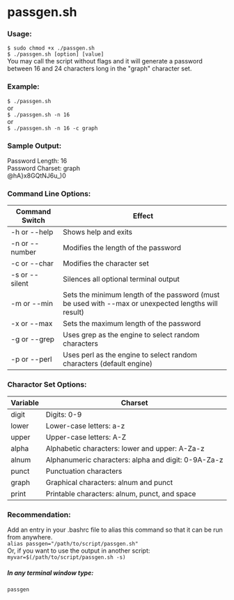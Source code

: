 # passgen.sh    
### Usage:    
`$ sudo chmod +x ./passgen.sh`    
`$ ./passgen.sh [option] [value]`    
You may call the script without flags and it will generate a password  
between 16 and 24 characters long in the "graph" character set.   

### Example:    
`$ ./passgen.sh`    
or    
`$ ./passgen.sh -n 16`    
or    
`$ ./passgen.sh -n 16 -c graph`    

### Sample Output:    
Password Length:  16  
Password Charset: graph  
@hA}x8GQtNJ6u_)0    

### Command Line Options:    
| Command Switch | Effect |
| --- | --- |
| -h or --help | Shows help and exits |
| -n or --number	| Modifies the length of the password |
| -c or --char	| Modifies the character set |
| -s or --silent	| Silences all optional terminal output |    
| -m or --min	| Sets the minimum length of the password (must be used with --max or unexpected lengths will result) |
| -x or --max	| Sets the maximum length of the password |
| -g or --grep | Uses grep as the engine to select random characters |
| -p or --perl | Uses perl as the engine to select random characters (default engine) |

### Charactor Set Options:    
| Variable | Charset |
| --- | --- |
| digit | Digits: 0-9 |
| lower	| Lower-case letters: a-z |
| upper	| Upper-case letters: A-Z |
| alpha	| Alphabetic characters: lower and upper: A-Za-z |
| alnum	| Alphanumeric characters: alpha and digit: 0-9A-Za-z |
| punct	| Punctuation characters |
| graph	| Graphical characters: alnum and punct |
| print	| Printable characters: alnum, punct, and space |    

### Recommendation:    
Add an entry in your .bashrc file to alias this command so that it can be run from anywhere.    
`alias passgen="/path/to/script/passgen.sh"`   
Or, if you want to use the output in another script:  
`myvar=$(/path/to/script/passgen.sh -s)`
##### In any terminal window type:    
`passgen`    
